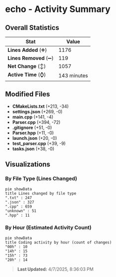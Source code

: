 # echo - Activity Summary 

## Overall Statistics

| Stat                   | Value                                                             |
| ---------------------- | ----------------------------------------------------------------- |
| **Lines Added** (➕)   | 1176                                          |
| **Lines Removed** (➖) | 119                                        |
| **Net Change** (↕)    | 1057                |
| **Active Time** (⌚)   | 143 minutes |


## Modified Files
- **CMakeLists.txt** (+213, -34)
- **settings.json** (+269, -0)
- **main.cpp** (+141, -4)
- **Parser.cpp** (+394, -72)
- **.gitignore** (+51, -0)
- **Parser.hpp** (+11, -0)
- **launch.json** (+20, -0)
- **test_parser.cpp** (+39, -9)
- **tasks.json** (+38, -0)

## Visualizations

### By File Type (Lines Changed)

```mermaid
pie showData
title Lines changed by file type
".txt" : 247
".json" : 327
".cpp" : 659
"unknown" : 51
".hpp" : 11
```

### By Hour (Estimated Activity Count)

```mermaid
pie showData
title Coding activity by hour (count of changes)
"00h" : 10
"14h" : 15
"15h" : 73
"20h" : 14
```


> **Last Updated:** 4/7/2025, 8:36:03 PM